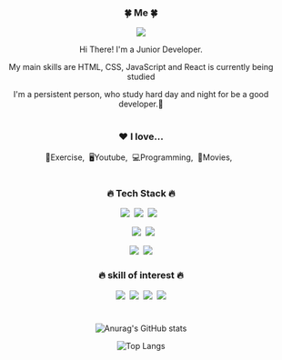 <div align="center">
<h3>🍀 Me 🍀</h3>
<p><a href="https://hi-woong.tistory.com//" target="_blank"><img src="https://img.shields.io/badge/티스토리블로그-EA4AAA?style=flat&logo=GitHub Sponsors&logoColor=white"/></a></p>
<p>Hi There! I'm a Junior Developer.</p>
<p> My main skills are HTML, CSS, JavaScript and React is currently being studied</p>
<p>I'm a persistent person, who study hard day and night for be a good developer.🥰</p>
  
#
<h3>❤️ I love...</h3>
<p>💪Exercise,&nbsp;&nbsp;🖥Youtube,&nbsp;&nbsp;💻Programming,&nbsp;&nbsp;🎥Movies,&nbsp;&nbsp;</p>
  
#
<h3>🔥 Tech Stack 🔥</h3>
<p><img src="https://img.shields.io/badge/HTML5-E34F26?style=flat&logo=html5&logoColor=white"/>&nbsp;&nbsp;<img src="https://img.shields.io/badge/CSS3-1572B6?style=flat&logo=css3&logoColor=white"/>&nbsp;&nbsp;<img src="https://img.shields.io/badge/JavaScript-gray?style=flat&logo=JavaScript&logoColor=F7DF1E"/>&nbsp;&nbsp;</p>

<p>&nbsp;&nbsp;<img src="https://img.shields.io/badge/MySQL-f1d8d9?style=flat&logo=MySQL&logoColor=4479A1"/>&nbsp;&nbsp;<img src="https://img.shields.io/badge/Bootstrap-yellow?style=flat&logo=Bootstrap&logoColor=7952B3"/></p>

<p><img src="https://img.shields.io/badge/GitHub-gray?style=flat&logo=GitHub&logoColor=black"/>&nbsp;&nbsp;<img src="https://img.shields.io/badge/Git-blue?style=flat&logo=Git&logoColor=F05032"/></p>
  

<h3>🔥 skill of interest 🔥</h3>
<p><img src="https://img.shields.io/badge/Node.js-c2c5c5?style=flat&logo=Node.js&logoColor=339933"/>&nbsp;&nbsp;<img src="https://img.shields.io/badge/React-white?style=flat&logo=React&logoColor=61DAFB"/>&nbsp;&nbsp;<img src="https://img.shields.io/badge/TypeScript-3178C6?style=flat&logo=TypeScript&logoColor=white"/>&nbsp;&nbsp;<img src="https://img.shields.io/badge/Vue.js-c2c5c5?style=flat&logo=Vue.js&logoColor=339933"/></p>


#  
![Anurag's GitHub stats](https://github-readme-stats.vercel.app/api?username=hi-woong&show_icons=true&theme=tokyonight)

![Top Langs](https://github-readme-stats.vercel.app/api/top-langs/?username=hi-woong&layout=compact&theme=tokyonight)

</div> 
